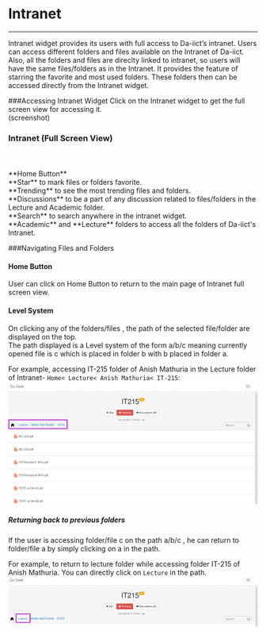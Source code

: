 # Intranet


---



Intranet widget provides its users with full access to Da-iict’s intranet. Users can access different folders and files available on the Intranet of Da-iict. Also, all the folders and files are direclty linked to intranet, so users will have the same files/folders as in the Intranet. It provides the feature of starring the favorite and most used folders. These folders then can be accessed directly from the Intranet widget.

###Accessing Intranet Widget
 Click on the Intranet widget to get the full screen view for accessing it.
 <br/>(screenshot)<br/>

### Intranet (Full Screen View)<br/><br/>

<br/>
 **Home Button**<br/>
 **Star** to mark files or folders favorite.<br/>
 **Trending** to see the most trending files and folders. <br/>
 **Discussions** to be a part of any discussion related to files/folders in the Lecture and Academic folder.<br/>
**Search** to search anywhere in the intranet widget.<br/>
 **Academic** and **Lecture** folders to access all the folders of Da-iict's Intranet.<br/>

###Navigating Files and Folders

#### Home Button
User can click on Home Button to return to the main page of Intranet full screen view.

#### Level System
On clicking any of the folders/files , the path of the selected file/folder are displayed on the top. <br/>The path displayed is a Level system of the form a/b/c meaning currently opened file is c which is placed in folder b with b placed in folder a.<br/>

For example, accessing IT-215 folder of Anish Mathuria in the Lecture folder of Intranet- `Home< Lecture< Anish Mathuria< IT-215`:
![](anish4.png)
##### Returning back to previous folders
If the user is accessing folder/file c on the path a/b/c , he can return to folder/file a by simply clicking on a in the path.

For example, to return to lecture folder while accessing folder IT-215 of Anish Mathuria. You can directly click on `Lecture` in the path.
![](anish5.png)